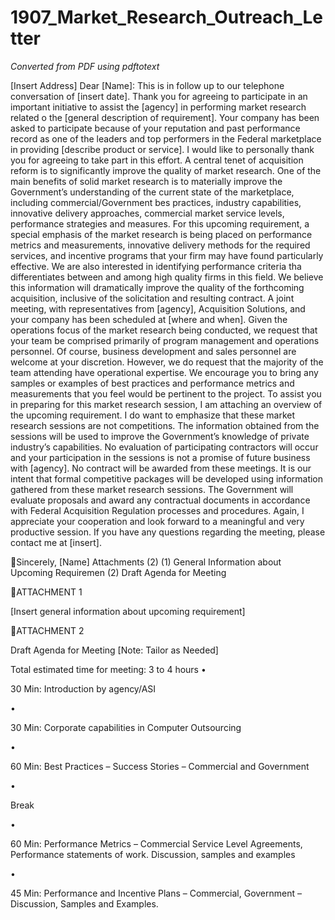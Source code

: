 # 1907_Market_Research_Outreach_Letter

_Converted from PDF using pdftotext_

[Insert Address]
Dear [Name]:
This is in follow up to our telephone conversation of [insert date]. Thank you for agreeing to
participate in an important initiative to assist the [agency] in performing market research related
o the [general description of requirement]. Your company has been asked to participate because
of your reputation and past performance record as one of the leaders and top performers in the
Federal marketplace in providing [describe product or service]. I would like to personally thank
you for agreeing to take part in this effort.
A central tenet of acquisition reform is to significantly improve the quality of market research.
One of the main benefits of solid market research is to materially improve the Government’s
understanding of the current state of the marketplace, including commercial/Government bes
practices, industry capabilities, innovative delivery approaches, commercial market service
levels, performance strategies and measures. For this upcoming requirement, a special emphasis
of the market research is being placed on performance metrics and measurements, innovative
delivery methods for the required services, and incentive programs that your firm may have found
particularly effective. We are also interested in identifying performance criteria tha
differentiates between and among high quality firms in this field. We believe this information
will dramatically improve the quality of the forthcoming acquisition, inclusive of the solicitation
and resulting contract.
A joint meeting, with representatives from [agency], Acquisition Solutions, and your company
has been scheduled at [where and when]. Given the operations focus of the market research
being conducted, we request that your team be comprised primarily of program management and
operations personnel. Of course, business development and sales personnel are welcome at your
discretion. However, we do request that the majority of the team attending have operational
expertise. We encourage you to bring any samples or examples of best practices and performance
metrics and measurements that you feel would be pertinent to the project. To assist you in
preparing for this market research session, I am attaching an overview of the upcoming
requirement.
I do want to emphasize that these market research sessions are not competitions. The information
obtained from the sessions will be used to improve the Government’s knowledge of private
industry’s capabilities. No evaluation of participating contractors will occur and your
participation in the sessions is not a promise of future business with [agency]. No contract will be
awarded from these meetings. It is our intent that formal competitive packages will be developed
using information gathered from these market research sessions. The Government will evaluate
proposals and award any contractual documents in accordance with Federal Acquisition
Regulation processes and procedures.
Again, I appreciate your cooperation and look forward to a meaningful and very productive
session. If you have any questions regarding the meeting, please contact me at [insert].

Sincerely,
[Name]
Attachments (2)
(1) General Information about Upcoming Requiremen
(2) Draft Agenda for Meeting

ATTACHMENT 1

[Insert general information about upcoming requirement]

ATTACHMENT 2

Draft Agenda for Meeting
[Note: Tailor as Needed]

Total estimated time for meeting: 3 to 4 hours
•

30 Min: Introduction by agency/ASI

•

30 Min: Corporate capabilities in Computer Outsourcing

•

60 Min: Best Practices – Success Stories – Commercial and Government

•

Break

•

60 Min: Performance Metrics – Commercial Service Level Agreements, Performance
statements of work. Discussion, samples and examples

•

45 Min: Performance and Incentive Plans – Commercial, Government – Discussion, Samples
and Examples.

